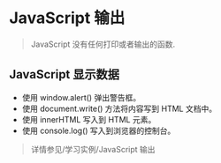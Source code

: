 # JavaScript 输出
> JavaScript 没有任何打印或者输出的函数.
## JavaScript 显示数据
- 使用 window.alert() 弹出警告框。
- 使用 document.write() 方法将内容写到 HTML 文档中。
- 使用 innerHTML 写入到 HTML 元素。
- 使用 console.log() 写入到浏览器的控制台。
> 详情参见/学习实例/JavaScript 输出
